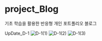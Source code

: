 # project_Blog
기초 학습을 활용한 반응형 개인 포트폴리오 블로그

UpDate_D-1
![D-1(1)](https://github.com/Leedaehun93/project_Blog/assets/141594918/48b65fcd-c4af-4799-9080-2af17fb72de1)
![D-1(2)](https://github.com/Leedaehun93/project_Blog/assets/141594918/acea8843-e0c9-4fe1-982f-4629a69688ac)
![D-1(3)](https://github.com/Leedaehun93/project_Blog/assets/141594918/2a0f7f33-677e-45df-8674-cbbaa0ffdf68)
